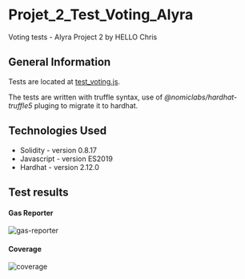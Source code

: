 # Projet_2_Test_Voting_Alyra

Voting tests - Alyra Project 2 by HELLO Chris

## General Information

Tests are located at [test_voting.js](test/test_voting.js).

The tests are written with truffle syntax, use of *@nomiclabs/hardhat-truffle5* pluging to migrate it to hardhat.

## Technologies Used

* Solidity - version 0.8.17
* Javascript - version ES2019
* Hardhat - version 2.12.0



## Test results

#### Gas Reporter
![gas-reporter](https://user-images.githubusercontent.com/93587059/199022199-3ee5d8cc-34bb-4311-9595-beb5b6d59097.PNG)



#### Coverage
![coverage](https://user-images.githubusercontent.com/93587059/199021993-7c68b711-0007-4481-9fce-3130fa8d6755.PNG)
